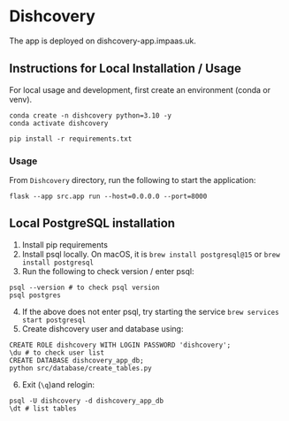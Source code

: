 # Dishcovery

The app is deployed on dishcovery-app.impaas.uk.


## Instructions for Local Installation / Usage

For local usage and development, first create an environment (conda or venv).

```
conda create -n dishcovery python=3.10 -y
conda activate dishcovery

pip install -r requirements.txt
```

### Usage

From `Dishcovery` directory, run the following to start the application: 

```
flask --app src.app run --host=0.0.0.0 --port=8000
```

## Local PostgreSQL installation

1. Install pip requirements 
2. Install psql locally. On macOS, it is ```brew install postgresql@15``` or ```brew install postgresql```
3. Run the following to check version / enter psql:
```
psql --version # to check psql version
psql postgres 
```
4. If the above does not enter psql, try starting the service ```brew services start postgresql```
5. Create dishcovery user and database using:
```
CREATE ROLE dishcovery WITH LOGIN PASSWORD 'dishcovery';
\du # to check user list
CREATE DATABASE dishcovery_app_db;
python src/database/create_tables.py
```
6. Exit (`\q`)and relogin:
```
psql -U dishcovery -d dishcovery_app_db
\dt # list tables
```
